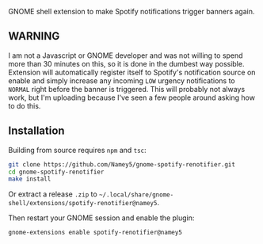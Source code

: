 GNOME shell extension to make Spotify notifications trigger banners again.

WARNING
-----
I am not a Javascript or GNOME developer and was not willing to spend more than 30 minutes on this, so it is done in the dumbest way possible.
Extension will automatically register itself to Spotify's notification source on enable and simply increase any incoming `LOW` urgency notifications to `NORMAL` right before the banner is triggered.
This will probably not always work, but I'm uploading because I've seen a few people around asking how to do this.

Installation
-----
Building from source requires `npm` and `tsc`:
```bash
git clone https://github.com/Namey5/gnome-spotify-renotifier.git
cd gnome-spotify-renotifier
make install
```
Or extract a release `.zip` to `~/.local/share/gnome-shell/extensions/spotify-renotifier@namey5`.

Then restart your GNOME session and enable the plugin:
```bash
gnome-extensions enable spotify-renotifier@namey5
```
